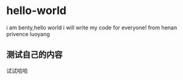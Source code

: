 # hello-world
i am benty,hello world
i will write my code for everyone!
from henan privence luoyang
## 测试自己的内容
试试哈哈